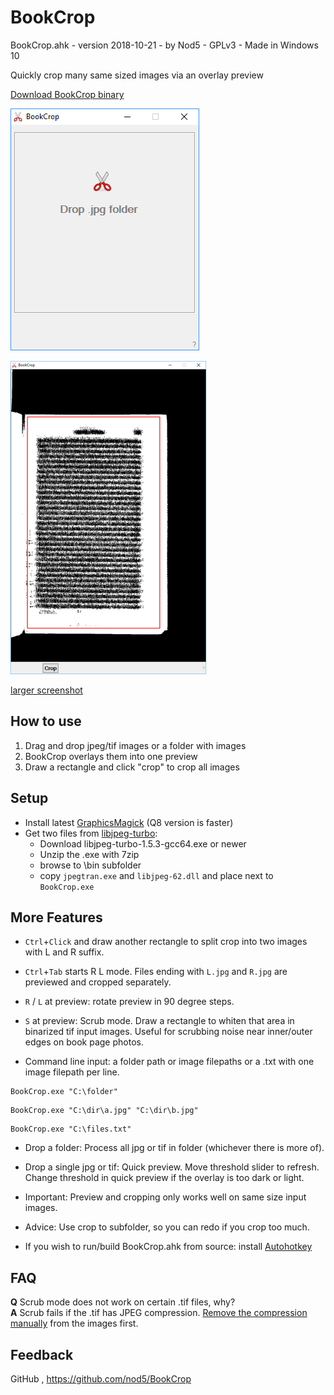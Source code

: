 ﻿
# BookCrop

BookCrop.ahk  -  version 2018-10-21  -  by Nod5  -  GPLv3  -  Made in Windows 10  

Quickly crop many same sized images via an overlay preview  

[Download BookCrop binary](https://github.com/nod5/BookCrop/releases)  

![Alt text](images/bookcrop_screenshot1.PNG?raw=true)

![Alt text](images/bookcrop_screenshot2.PNG?raw=true)

[larger screenshot](images/bookcrop_screenshot2_large.PNG)


## How to use
1. Drag and drop jpeg/tif images or a folder with images  
2. BookCrop overlays them into one preview  
3. Draw a rectangle and click "crop" to crop all images  

## Setup
- Install latest [GraphicsMagick](https://sourceforge.net/projects/graphicsmagick/files/graphicsmagick-binaries/) (Q8 version is faster)  
- Get two files from [libjpeg-turbo](https://sourceforge.net/projects/libjpeg-turbo/files/):
    - Download libjpeg-turbo-1.5.3-gcc64.exe or newer  
    - Unzip the .exe with 7zip  
    - browse to \bin subfolder  
    - copy `jpegtran.exe` and `libjpeg-62.dll` and place next to `BookCrop.exe`  

## More Features

- `Ctrl`+`Click` and draw another rectangle to split crop into two images with L and R suffix.  

- `Ctrl`+`Tab` starts R L mode. Files ending with `L.jpg` and `R.jpg` are previewed and cropped separately.  

- `R` / `L` at preview: rotate preview in 90 degree steps.  

- `S` at preview: Scrub mode. Draw a rectangle to whiten that area in binarized tif input images. Useful for scrubbing noise near inner/outer edges on book page photos.  

- Command line input: a folder path or image filepaths or a .txt with one image filepath per line.  
````
BookCrop.exe "C:\folder"
````

````
BookCrop.exe "C:\dir\a.jpg" "C:\dir\b.jpg"
````

````
BookCrop.exe "C:\files.txt"
````


- Drop a folder: Process all jpg or tif in folder (whichever there is more of).  

- Drop a single jpg or tif: Quick preview. Move threshold slider to refresh.  
Change threshold in quick preview if the overlay is too dark or light.  

- Important: Preview and cropping only works well on same size input images.  

- Advice: Use crop to subfolder, so you can redo if you crop too much.  

- If you wish to run/build BookCrop.ahk from source: install [Autohotkey](https://autohotkey.com)  

## FAQ

**Q**  Scrub mode does not work on certain .tif files, why?  
**A**  Scrub fails if the .tif has JPEG compression. [Remove the compression manually](http://www.graphicsmagick.org/GraphicsMagick.html#details-compress) from the images first.

## Feedback
GitHub , https://github.com/nod5/BookCrop  
